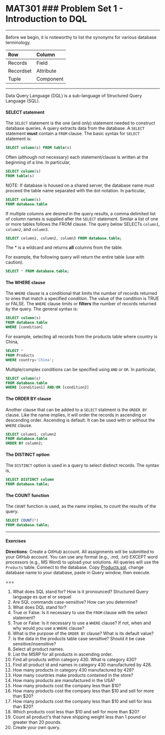 # MAT301 ### Problem Set 1 - Introduction to DQL 
---

Before we begin, it is noteworthy to list the synonyms for various database terminology.  

|Row |Column   | 
|:--- |:---- |
|Records  | Field |
| Recordset | Attribute |
|Tuple | Component  |

---

Data Query Language (DQL) is a sub-language of Structured Query Language (SQL).  

#### SELECT statement

The `SELECT` statement is the one (and only) statement needed to construct database queries.  A query extracts data from the database.  A `SELECT` statement **must** contain a `FROM` clause.  The basic syntax for `SELECT` statement is:

```SQL
SELECT column(s) FROM table(s)
```

Often (although not necessary) each statement/clause is written at the beginning of a line.  In particular, 

```SQL
SELECT column(s) 
FROM table(s)
```

NOTE: If database is housed on a shared server, the database name must proceed the table name separated with the dot notation.  In particular, 

```SQL
SELECT column(s) 
FROM database.table
```

If multiple columns are desired in the query results, a comma delimited list of column names is supplied after the `SELECT` statement. Similar a list of one or more tables follows the FROM clause.   The query below SELECTs `column1`, `column2`, and `column3`. 


```SQL
SELECT column1, column2, column3 FROM database.table;
```



The * is a wildcard and returns **all** columns from the table.  

For example, the following query will return the entire table (use with caution).

```SQL
SELECT * FROM database.table;
```


#### The WHERE clause

The `WHERE` clause is a conditional that limits the number of records returned to ones that match a specified *condition*.  The value of the condition is TRUE or FALSE.  The `WHERE` clause limits or **filters** the number of records returned by the query. The general syntax is:

```SQL
SELECT column(s)
FROM database.table
WHERE [condition]
```
For example, selecting all records from the products table where country is China, 

```SQL
SELECT *
FROM Products
WHERE country='China';
```


Multiple/complex conditions can be specified using `AND` or `OR`.  In particular,

```SQL
SELECT column(s)
FROM database.table
WHERE [condition1] AND/OR [condition2]
```


#### The ORDER BY clause

Another clause that can be added to a `SELECT` statment is the `ORDER BY` clause.  Like the name implies, it will order the records in ascending or descending order.  Ascending is default.  It can be used with or without the `WHERE` clause.  

```SQL
SELECT column1, column2
FROM database.table
ORDER BY column2;
```

#### The DISTINCT option

The `DISTINCT` option is used in a query to select distinct records.  The syntax is, 

```SQL
SELECT DISTINCT column
FROM database.table;
```



#### The COUNT function

The `COUNT` function is used, as the name implies, to count the results of the query.    

```SQL
SELECT COUNT(*)
FROM database.table;
```

---

#### Exercises

**Directions**: Create a GitHub account.  All assignments will be submitted to your GitHub account.  You can use any format (e.g., .md, .txt) EXCEPT word processors (e.g., MS Word) to upload your solutions.  All queries will use the `Products` table.  Connect to the database.  Copy [Products.sql](https://github.com/jamesquinlan/mat301/tree/master/products), change database name to your database, paste in Query window, then execute.

===

1. What does SQL stand for?  How is it pronounced?
Structured Query language es que el or sequel
2. Are SQL commands case-sensitive?  How can you determine? 
3. What does DQL stand for?
4. True or False:  Is it necessary to use the `FROM` clause with the select statement? 
5. True or False:  Is it necessary to use a `WHERE` clause?  If not, when and why would you use a `WHERE` clause?
6. What is the purpose of the `ORDER BY` clause?  What is its default value?  
7. Is the data in the products table case sensitive?  Should it be case sensitive/insensitive? 
8. Select all product names.
9. List the MSRP for all products in ascending order.
10. Find all products within  category 430.  What is category 430?
11. Find all product id and names in category 430 manufactured by 428.
12. How many products in category 430 manufactured by 428?
13. How many countries make products contained in the store?
14. How many products are manufactured in the USA?
15. How many products cost the company less than $10?
16. How many products cost the company less than $10 and sell for more than $20?
17. How many products cost the company less than $10 and sell for less than $20?
18. Which products cost less than $10 and sell for more than $20?
19. Count all product's that have shipping weight less than 1 pound or greater than 20 pounds.
20. Create your own query.

